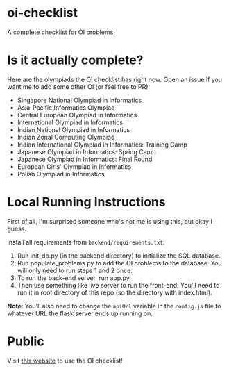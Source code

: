 # oi-checklist
A complete checklist for OI problems.

# Is it actually complete?

Here are the olympiads the OI checklist has right now. Open an issue if you want me to add some other OI (or feel free to PR):

- Singapore National Olympiad in Informatics
- Asia-Pacific Informatics Olympiad
- Central European Olympiad in Informatics
- International Olympiad in Informatics
- Indian National Olympiad in Informatics
- Indian Zonal Computing Olympiad
- Indian International Olympiad in Informatics: Training Camp
- Japanese Olympiad in Informatics: Spring Camp
- Japanese Olympiad in Informatics: Final Round
- European Girls' Olympiad in Informatics
- Polish Olympiad in Informatics

# Local Running Instructions

First of all, I'm surprised someone who's not me is using this, but okay I guess.

Install all requirements from `backend/requirements.txt`.

1. Run init_db.py (in the backend directory) to initialize the SQL database.
2. Run populate_problems.py to add the OI problems to the database. You will only need to run steps 1 and 2 once.
3. To run the back-end server, run app.py. 
4. Then use something like live server to run the front-end. You'll need to run it in root directory of this repo (so the directory with index.html).

**Note**: You'll also need to change the `apiUrl` variable in the `config.js` file to whatever URL the flask server ends up running on.

# Public

Visit [this website](https://avighnac.github.io/oi-checklist) to use the OI checklist!